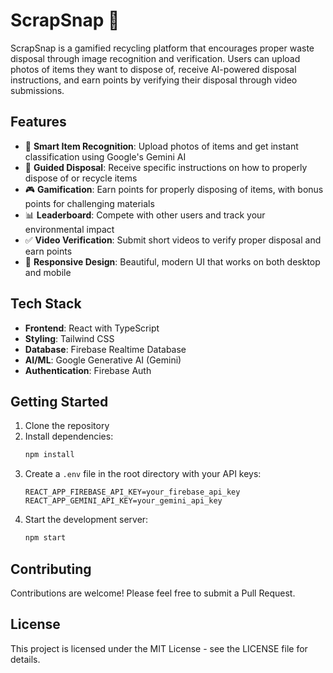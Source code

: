 # ScrapSnap 🌱

ScrapSnap is a gamified recycling platform that encourages proper waste disposal through image recognition and verification. Users can upload photos of items they want to dispose of, receive AI-powered disposal instructions, and earn points by verifying their disposal through video submissions.

## Features

- 📸 **Smart Item Recognition**: Upload photos of items and get instant classification using Google's Gemini AI
- 🎯 **Guided Disposal**: Receive specific instructions on how to properly dispose of or recycle items
- 🎮 **Gamification**: Earn points for properly disposing of items, with bonus points for challenging materials
- 📊 **Leaderboard**: Compete with other users and track your environmental impact
- ✅ **Video Verification**: Submit short videos to verify proper disposal and earn points
- 📱 **Responsive Design**: Beautiful, modern UI that works on both desktop and mobile

## Tech Stack

- **Frontend**: React with TypeScript
- **Styling**: Tailwind CSS
- **Database**: Firebase Realtime Database
- **AI/ML**: Google Generative AI (Gemini)
- **Authentication**: Firebase Auth

## Getting Started

1. Clone the repository
2. Install dependencies:
   ```bash
   npm install
   ```
3. Create a `.env` file in the root directory with your API keys:
   ```env
   REACT_APP_FIREBASE_API_KEY=your_firebase_api_key
   REACT_APP_GEMINI_API_KEY=your_gemini_api_key
   ```
4. Start the development server:
   ```bash
   npm start
   ```

## Contributing

Contributions are welcome! Please feel free to submit a Pull Request.

## License

This project is licensed under the MIT License - see the LICENSE file for details.

